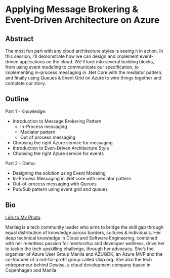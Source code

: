 # Applying Message Brokering & Event-Driven Architecture on Azure

## Abstract

The most fun part with any cloud architecture styles is seeing it in action. In this session, I'll demonstrate how we can design and implement event-driven applications on the cloud. We'll look into several building blocks, from using event modeling to communicate our specification, to implementing in-process messaging in .Net Core with the mediator pattern, and finally using Queues & Event Grid on Azure to wire things together and complete our story. 


## Outline


Part 1 - Knowledge:

- Introduction to Message Brokering Pattern
  - In-Process messaging
  - Mediator pattern
  - Out of process messaging
- Choosing the right Azure service for messaging 
- Introduction to Even-Driven Architecture Style
- Choosing the right Azure service for events

Part 2 - Demo: 

- Designing the solution using Event Modeling 
- In-Process Messaging in .Net core with mediator pattern
- Out-of-process messaging with Queues 
- Pub/Sub pattern using event grid and queues

## Bio
[Link to My Photo](../cloudskwela2021/Marilag.jpg)

Marilag is a tech community leader who aims to bridge the skill gap through equal distribution of knowledge across borders, cultures & individuals. Her deep technical knowledge in Cloud and Software Engineering, combined with her relentless passion for mentorship and developer wellness, drive her to tackle the tech upskilling challenge, through her advocacy. She’s the organizer of Azure User Group Manila and AZUGDK, an Azure MVP and the co-founder of a not-for-profit group called Ulap.org. She also the tech entrepreneur behind Dewise, a cloud development company based in Copenhagen and Manila



